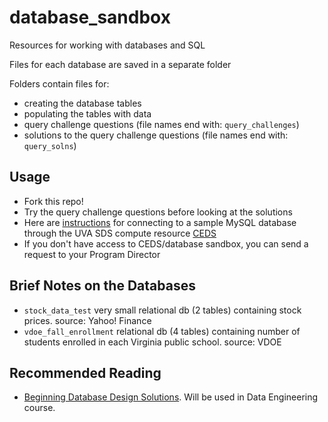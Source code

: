 # database_sandbox
Resources for working with databases and SQL

Files for each database are saved in a separate folder

Folders contain files for:
- creating the database tables
- populating the tables with data
- query challenge questions (file names end with: `query_challenges`)
- solutions to the query challenge questions (file names end with: `query_solns`)

## Usage

- Fork this repo!
- Try the query challenge questions before looking at the solutions
- Here are [instructions](https://github.com/UVADS/database_sandbox/blob/main/connect_to_mysql_db.md) for connecting to a sample MySQL database through the UVA SDS compute resource [CEDS](https://rdweb.wvd.microsoft.com/arm/webclient/index.html)
- If you don't have access to CEDS/database sandbox, you can send a request to your Program Director

## Brief Notes on the Databases

- `stock_data_test` very small relational db (2 tables) containing stock prices. source: Yahoo! Finance
- `vdoe_fall_enrollment` relational db (4 tables) containing number of students enrolled in each Virginia public school. source: VDOE

## Recommended Reading

- [Beginning Database Design Solutions](https://www.amazon.com/Beginning-Database-Design-Solutions-Stephens/dp/0470385499/ref=asc_df_0470385499/?tag=hyprod-20&linkCode=df0&hvadid=312114711253&hvpos=&hvnetw=g&hvrand=1679045027820716934&hvpone=&hvptwo=&hvqmt=&hvdev=c&hvdvcmdl=&hvlocint=&hvlocphy=9010487&hvtargid=pla-525177332388&psc=1). Will be used in Data Engineering course.
